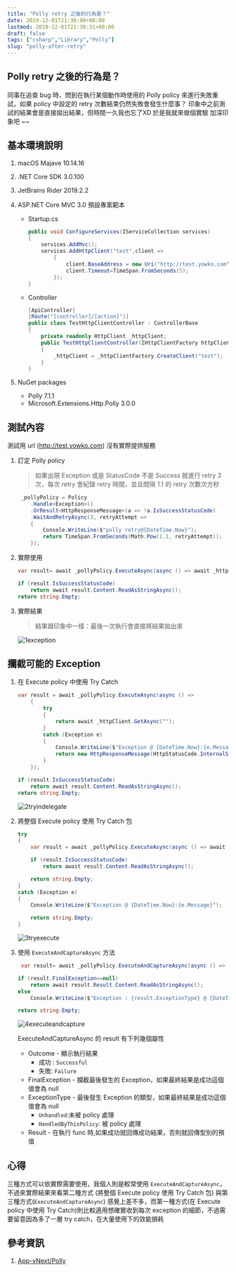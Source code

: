 ```yaml
---
title: "Polly retry 之後的行為是？"
date: 2019-12-01T21:30:00+08:00
lastmod: 2019-12-01T21:30:31+08:00
draft: false
tags: ["csharp","Library","Polly"]
slug: "polly-after-retry"
---
```


## Polly retry 之後的行為是？

同事在追查 bug 時，問到在執行某個動作時使用的 Polly policy 來進行失敗重試，如果 policy 中設定的 retry 次數結束仍然失敗會發生什麼事？  印象中之前測試的結果會是直接拋出結果，但時間一久我也忘了XD  於是我就來做個實驗 加深印象吧 ~~

## 基本環境說明

1. macOS Majave 10.14.16
2. .NET Core SDK 3.0.100
3. JetBrains Rider 2019.2.2
4. ASP.NET Core MVC 3.0 預設專案範本

    - Startup.cs

        ```cs
        public void ConfigureServices(IServiceCollection services)
        {
            services.AddMvc();
            services.AddHttpClient("test",client =>
                {
                    client.BaseAddress = new Uri("http://test.yowko.com");
                    client.Timeout=TimeSpan.FromSeconds(5);
                });
        }
        ```

    - Controller

        ```cs
        [ApiController]
        [Route("[controller]/[action]")]
        public class TestHttpClientController : ControllerBase
        {
            private readonly HttpClient _httpClient;
            public TestHttpClientController(IHttpClientFactory httpClientFactory)
            {
                _httpClient = _httpClientFactory.CreateClient("test");
            }
        }
        ```

5. NuGet packages

    - Polly 7.1.1
    - Microsoft.Extensions.Http.Polly 3.0.0

## 測試內容

測試用 url (http://test.yowko.com) 沒有實際提供服務

1. 訂定 Polly policy

    > 如果出現 Exception 或是 StatusCode 不是 Success 就進行 retry 3次，每次 retry 會紀錄 retry 時間，並且間隔 1.1 的 retry 次數次方秒

    ```cs
     _pollyPolicy = Policy
        .Handle<Exception>()
        .OrResult<HttpResponseMessage>(a => !a.IsSuccessStatusCode)
        .WaitAndRetryAsync(3, retryAttempt =>
        {
            Console.WriteLine($"polly retry@{DateTime.Now}");
            return TimeSpan.FromSeconds(Math.Pow(1.1, retryAttempt));
        });
    ```

2. 實際使用

    ```cs
    var result= await _pollyPolicy.ExecuteAsync(async () => await _httpClient.GetAsync(""));

    if (result.IsSuccessStatusCode)
        return await result.Content.ReadAsStringAsync();
    return string.Empty;
    ```

3. 實際結果

    > 結果跟印象中一樣：最後一次執行會直接將結果拋出來

    ![1exception](https://user-images.githubusercontent.com/3851540/69914570-cca5aa80-1480-11ea-911d-9c8e0c541aa2.png)

## 攔截可能的 Exception

1. 在 Execute policy 中使用 Try Catch

    ```cs
    var result = await _pollyPolicy.ExecuteAsync(async () =>
        {
            try
            {
                return await _httpClient.GetAsync("");
            }
            catch (Exception e)
            {
                Console.WriteLine($"Exception @ {DateTime.Now}:{e.Message}");
                return new HttpResponseMessage(HttpStatusCode.InternalServerError);
            }
        });

    if (result.IsSuccessStatusCode)
        return await result.Content.ReadAsStringAsync();
    return string.Empty;
    ```

    ![2tryindelegate](https://user-images.githubusercontent.com/3851540/69914571-cca5aa80-1480-11ea-9aa5-f075f3f1419b.png)

2. 將整個 Execute policy 使用 Try Catch 包

    ```cs
    try
    {
        var result = await _pollyPolicy.ExecuteAsync(async () => await _httpClient.GetAsync(""));

        if (result.IsSuccessStatusCode)
            return await result.Content.ReadAsStringAsync();

        return string.Empty;
    }
    catch (Exception e)
    {
        Console.WriteLine($"Exception @ {DateTime.Now}:{e.Message}");

        return string.Empty;
    }
    ```

    ![3tryexecute](https://user-images.githubusercontent.com/3851540/69914572-cd3e4100-1480-11ea-820c-cea798bd0de3.png)

3. 使用 `ExecuteAndCaptureAsync` 方法

    ```cs
     var result= await _pollyPolicy.ExecuteAndCaptureAsync(async () => await _httpClient.GetAsync(""));

    if (result.FinalException==null)
        return await result.Result.Content.ReadAsStringAsync();
    else
        Console.WriteLine($"Exception : {result.ExceptionType} @ {DateTime.Now}:{result.FinalException.Message}");

    return string.Empty;
    ```

    ![4executeandcapture](https://user-images.githubusercontent.com/3851540/69914573-cd3e4100-1480-11ea-88f0-0d6e320a2b0a.png)

    ExecuteAndCaptureAsync 的 result 有下列幾個屬性

    - Outcome - 顯示執行結果
      - 成功 : `Successful`
      - 失敗: `Failure`
    - FinalException - 攔截最後發生的 Exception，如果最終結果是成功這個值會為 null
    - ExceptionType - 最後發生 Exception 的類型，如果最終結果是成功這個值會為 null
      - `Unhandled`:未被 policy 處理
      - `HandledByThisPolicy`: 被 policy 處理
    - Result - 在執行 func 時,如果成功就回傳成功結果，否則就回傳型別的預值

## 心得

三種方式可以依實際需要使用，我個人則是較常使用 `ExecuteAndCaptureAsync`，不過來實際結果來看第二種方式 (將整個 Execute policy 使用 Try Catch 包) 與第三種方式(`ExecuteAndCaptureAsync`) 感覺上差不多，而第一種方式(在 Execute policy 中使用 Try Catch)則比較適用想確實收到每次 exception 的細節，不過需要留意因為多了一層 try catch，在大量使用下的效能損耗

## 參考資訊

1. [App-vNext/Polly](https://github.com/App-vNext/Polly)
